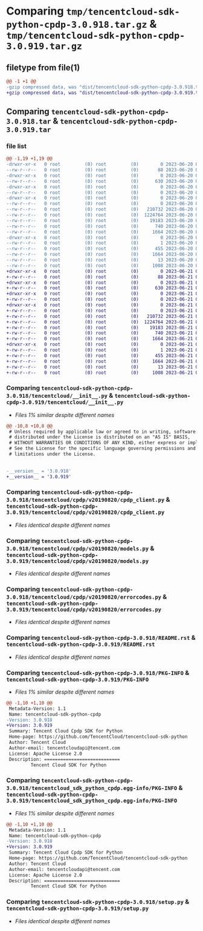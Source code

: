 # Comparing `tmp/tencentcloud-sdk-python-cpdp-3.0.918.tar.gz` & `tmp/tencentcloud-sdk-python-cpdp-3.0.919.tar.gz`

## filetype from file(1)

```diff
@@ -1 +1 @@
-gzip compressed data, was "dist/tencentcloud-sdk-python-cpdp-3.0.918.tar", last modified: Tue Jun 20 02:37:40 2023, max compression
+gzip compressed data, was "dist/tencentcloud-sdk-python-cpdp-3.0.919.tar", last modified: Wed Jun 21 00:21:53 2023, max compression
```

## Comparing `tencentcloud-sdk-python-cpdp-3.0.918.tar` & `tencentcloud-sdk-python-cpdp-3.0.919.tar`

### file list

```diff
@@ -1,19 +1,19 @@
-drwxr-xr-x   0 root         (0) root         (0)        0 2023-06-20 02:37:40.000000 tencentcloud-sdk-python-cpdp-3.0.918/
--rw-r--r--   0 root         (0) root         (0)       88 2023-06-20 02:37:40.000000 tencentcloud-sdk-python-cpdp-3.0.918/setup.cfg
-drwxr-xr-x   0 root         (0) root         (0)        0 2023-06-20 02:37:40.000000 tencentcloud-sdk-python-cpdp-3.0.918/tencentcloud/
--rw-r--r--   0 root         (0) root         (0)      630 2023-06-20 02:37:40.000000 tencentcloud-sdk-python-cpdp-3.0.918/tencentcloud/__init__.py
-drwxr-xr-x   0 root         (0) root         (0)        0 2023-06-20 02:37:40.000000 tencentcloud-sdk-python-cpdp-3.0.918/tencentcloud/cpdp/
--rw-r--r--   0 root         (0) root         (0)        0 2023-06-20 02:37:40.000000 tencentcloud-sdk-python-cpdp-3.0.918/tencentcloud/cpdp/__init__.py
-drwxr-xr-x   0 root         (0) root         (0)        0 2023-06-20 02:37:40.000000 tencentcloud-sdk-python-cpdp-3.0.918/tencentcloud/cpdp/v20190820/
--rw-r--r--   0 root         (0) root         (0)        0 2023-06-20 02:37:40.000000 tencentcloud-sdk-python-cpdp-3.0.918/tencentcloud/cpdp/v20190820/__init__.py
--rw-r--r--   0 root         (0) root         (0)   210732 2023-06-20 02:37:40.000000 tencentcloud-sdk-python-cpdp-3.0.918/tencentcloud/cpdp/v20190820/cpdp_client.py
--rw-r--r--   0 root         (0) root         (0)  1224764 2023-06-20 02:37:40.000000 tencentcloud-sdk-python-cpdp-3.0.918/tencentcloud/cpdp/v20190820/models.py
--rw-r--r--   0 root         (0) root         (0)    19183 2023-06-20 02:37:40.000000 tencentcloud-sdk-python-cpdp-3.0.918/tencentcloud/cpdp/v20190820/errorcodes.py
--rw-r--r--   0 root         (0) root         (0)      740 2023-06-20 02:37:40.000000 tencentcloud-sdk-python-cpdp-3.0.918/README.rst
--rw-r--r--   0 root         (0) root         (0)     1664 2023-06-20 02:37:40.000000 tencentcloud-sdk-python-cpdp-3.0.918/PKG-INFO
-drwxr-xr-x   0 root         (0) root         (0)        0 2023-06-20 02:37:40.000000 tencentcloud-sdk-python-cpdp-3.0.918/tencentcloud_sdk_python_cpdp.egg-info/
--rw-r--r--   0 root         (0) root         (0)        1 2023-06-20 02:37:40.000000 tencentcloud-sdk-python-cpdp-3.0.918/tencentcloud_sdk_python_cpdp.egg-info/dependency_links.txt
--rw-r--r--   0 root         (0) root         (0)      455 2023-06-20 02:37:40.000000 tencentcloud-sdk-python-cpdp-3.0.918/tencentcloud_sdk_python_cpdp.egg-info/SOURCES.txt
--rw-r--r--   0 root         (0) root         (0)     1664 2023-06-20 02:37:40.000000 tencentcloud-sdk-python-cpdp-3.0.918/tencentcloud_sdk_python_cpdp.egg-info/PKG-INFO
--rw-r--r--   0 root         (0) root         (0)       13 2023-06-20 02:37:40.000000 tencentcloud-sdk-python-cpdp-3.0.918/tencentcloud_sdk_python_cpdp.egg-info/top_level.txt
--rw-r--r--   0 root         (0) root         (0)     1008 2023-06-20 02:37:40.000000 tencentcloud-sdk-python-cpdp-3.0.918/setup.py
+drwxr-xr-x   0 root         (0) root         (0)        0 2023-06-21 00:21:53.000000 tencentcloud-sdk-python-cpdp-3.0.919/
+-rw-r--r--   0 root         (0) root         (0)       88 2023-06-21 00:21:53.000000 tencentcloud-sdk-python-cpdp-3.0.919/setup.cfg
+drwxr-xr-x   0 root         (0) root         (0)        0 2023-06-21 00:21:53.000000 tencentcloud-sdk-python-cpdp-3.0.919/tencentcloud/
+-rw-r--r--   0 root         (0) root         (0)      630 2023-06-21 00:21:53.000000 tencentcloud-sdk-python-cpdp-3.0.919/tencentcloud/__init__.py
+drwxr-xr-x   0 root         (0) root         (0)        0 2023-06-21 00:21:53.000000 tencentcloud-sdk-python-cpdp-3.0.919/tencentcloud/cpdp/
+-rw-r--r--   0 root         (0) root         (0)        0 2023-06-21 00:21:53.000000 tencentcloud-sdk-python-cpdp-3.0.919/tencentcloud/cpdp/__init__.py
+drwxr-xr-x   0 root         (0) root         (0)        0 2023-06-21 00:21:53.000000 tencentcloud-sdk-python-cpdp-3.0.919/tencentcloud/cpdp/v20190820/
+-rw-r--r--   0 root         (0) root         (0)        0 2023-06-21 00:21:53.000000 tencentcloud-sdk-python-cpdp-3.0.919/tencentcloud/cpdp/v20190820/__init__.py
+-rw-r--r--   0 root         (0) root         (0)   210732 2023-06-21 00:21:53.000000 tencentcloud-sdk-python-cpdp-3.0.919/tencentcloud/cpdp/v20190820/cpdp_client.py
+-rw-r--r--   0 root         (0) root         (0)  1224764 2023-06-21 00:21:53.000000 tencentcloud-sdk-python-cpdp-3.0.919/tencentcloud/cpdp/v20190820/models.py
+-rw-r--r--   0 root         (0) root         (0)    19183 2023-06-21 00:21:53.000000 tencentcloud-sdk-python-cpdp-3.0.919/tencentcloud/cpdp/v20190820/errorcodes.py
+-rw-r--r--   0 root         (0) root         (0)      740 2023-06-21 00:21:53.000000 tencentcloud-sdk-python-cpdp-3.0.919/README.rst
+-rw-r--r--   0 root         (0) root         (0)     1664 2023-06-21 00:21:53.000000 tencentcloud-sdk-python-cpdp-3.0.919/PKG-INFO
+drwxr-xr-x   0 root         (0) root         (0)        0 2023-06-21 00:21:53.000000 tencentcloud-sdk-python-cpdp-3.0.919/tencentcloud_sdk_python_cpdp.egg-info/
+-rw-r--r--   0 root         (0) root         (0)        1 2023-06-21 00:21:53.000000 tencentcloud-sdk-python-cpdp-3.0.919/tencentcloud_sdk_python_cpdp.egg-info/dependency_links.txt
+-rw-r--r--   0 root         (0) root         (0)      455 2023-06-21 00:21:53.000000 tencentcloud-sdk-python-cpdp-3.0.919/tencentcloud_sdk_python_cpdp.egg-info/SOURCES.txt
+-rw-r--r--   0 root         (0) root         (0)     1664 2023-06-21 00:21:53.000000 tencentcloud-sdk-python-cpdp-3.0.919/tencentcloud_sdk_python_cpdp.egg-info/PKG-INFO
+-rw-r--r--   0 root         (0) root         (0)       13 2023-06-21 00:21:53.000000 tencentcloud-sdk-python-cpdp-3.0.919/tencentcloud_sdk_python_cpdp.egg-info/top_level.txt
+-rw-r--r--   0 root         (0) root         (0)     1008 2023-06-21 00:21:53.000000 tencentcloud-sdk-python-cpdp-3.0.919/setup.py
```

### Comparing `tencentcloud-sdk-python-cpdp-3.0.918/tencentcloud/__init__.py` & `tencentcloud-sdk-python-cpdp-3.0.919/tencentcloud/__init__.py`

 * *Files 1% similar despite different names*

```diff
@@ -10,8 +10,8 @@
 # Unless required by applicable law or agreed to in writing, software
 # distributed under the License is distributed on an "AS IS" BASIS,
 # WITHOUT WARRANTIES OR CONDITIONS OF ANY KIND, either express or implied.
 # See the License for the specific language governing permissions and
 # limitations under the License.
 
 
-__version__ = '3.0.918'
+__version__ = '3.0.919'
```

### Comparing `tencentcloud-sdk-python-cpdp-3.0.918/tencentcloud/cpdp/v20190820/cpdp_client.py` & `tencentcloud-sdk-python-cpdp-3.0.919/tencentcloud/cpdp/v20190820/cpdp_client.py`

 * *Files identical despite different names*

### Comparing `tencentcloud-sdk-python-cpdp-3.0.918/tencentcloud/cpdp/v20190820/models.py` & `tencentcloud-sdk-python-cpdp-3.0.919/tencentcloud/cpdp/v20190820/models.py`

 * *Files identical despite different names*

### Comparing `tencentcloud-sdk-python-cpdp-3.0.918/tencentcloud/cpdp/v20190820/errorcodes.py` & `tencentcloud-sdk-python-cpdp-3.0.919/tencentcloud/cpdp/v20190820/errorcodes.py`

 * *Files identical despite different names*

### Comparing `tencentcloud-sdk-python-cpdp-3.0.918/README.rst` & `tencentcloud-sdk-python-cpdp-3.0.919/README.rst`

 * *Files identical despite different names*

### Comparing `tencentcloud-sdk-python-cpdp-3.0.918/PKG-INFO` & `tencentcloud-sdk-python-cpdp-3.0.919/PKG-INFO`

 * *Files 1% similar despite different names*

```diff
@@ -1,10 +1,10 @@
 Metadata-Version: 1.1
 Name: tencentcloud-sdk-python-cpdp
-Version: 3.0.918
+Version: 3.0.919
 Summary: Tencent Cloud Cpdp SDK for Python
 Home-page: https://github.com/TencentCloud/tencentcloud-sdk-python
 Author: Tencent Cloud
 Author-email: tencentcloudapi@tencent.com
 License: Apache License 2.0
 Description: ============================
         Tencent Cloud SDK for Python
```

### Comparing `tencentcloud-sdk-python-cpdp-3.0.918/tencentcloud_sdk_python_cpdp.egg-info/PKG-INFO` & `tencentcloud-sdk-python-cpdp-3.0.919/tencentcloud_sdk_python_cpdp.egg-info/PKG-INFO`

 * *Files 1% similar despite different names*

```diff
@@ -1,10 +1,10 @@
 Metadata-Version: 1.1
 Name: tencentcloud-sdk-python-cpdp
-Version: 3.0.918
+Version: 3.0.919
 Summary: Tencent Cloud Cpdp SDK for Python
 Home-page: https://github.com/TencentCloud/tencentcloud-sdk-python
 Author: Tencent Cloud
 Author-email: tencentcloudapi@tencent.com
 License: Apache License 2.0
 Description: ============================
         Tencent Cloud SDK for Python
```

### Comparing `tencentcloud-sdk-python-cpdp-3.0.918/setup.py` & `tencentcloud-sdk-python-cpdp-3.0.919/setup.py`

 * *Files identical despite different names*

